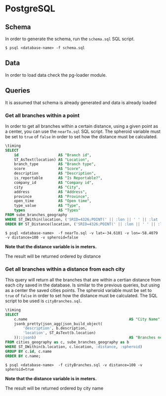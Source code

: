 # PostgreSQL 

## Schema

In order to generate the schema, run the ```schema.sql``` SQL script.

```
$ psql <database-name> -f schema.sql
```




## Data
In order to load data check the pg-loader module.




## Queries

It is assumed that schema is already generated and data is already loaded

### Get all branches within a point

In order to get all branches within a certain distance, using a given point as a center, you can use the ```nearTo.sql``` SQL script. The spheroid variable must be set to ```true``` of ```false``` in order to set how the distance must be calculated.

```sql
\timing
SELECT
    id                  AS "Branch id",
    ST_AsText(location) AS "Location",
    branch_type         AS "Branch type",
    score               AS "Score",
    description         AS "Description",
    is_reportable       AS "Is Reportable?",
    company_id          AS "Company id",
    city                AS "City",
    address             AS "Address",
    province            AS "Province",
    open_time           AS "Open time",
    type_value          AS "Type",
    types               AS "Types"
FROM sube_branches_geography
WHERE ST_DWithin(location, ('SRID=4326;POINT(' || :lon || ' ' || :lat || ')')::geography, :distance, :spheroid)
ORDER BY ST_Distance(location, ('SRID=4326;POINT(' || :lon || ' ' || :lat || ')')::geography, :spheroid);
```

```
$ psql <database-name>  -f nearTo.sql -v lat=-34.6101 -v lon=-58.4079 -v distance=100 -v spheroid=false
```

**Note that the distance variable is in meters.**

The result will be returned ordered by distance



### Get all branches within a distance from each city

This query will return all the branches that are within a certian distance from each city saved in the database. Is similar to the previous queries, but using as a center the saved cities points. The spheroid variable must be set to ```true``` of ```false``` in order to set how the distance must be calculated. The SQL script to be used is ```cityBranches.sql```.

```sql
\timing
SELECT
    c.name                                              AS "City Name",
    jsonb_pretty(json_agg(json_build_object(
        'description', b.description,
        'location', ST_AsText(b.location)
    ))::jsonb)                                          AS "Branches near"
FROM cities_geography as c, sube_branches_geography as b
WHERE ST_DWithin(b.location, c.location, :distance, :spheroid)
GROUP BY c.id, c.name
ORDER BY c.name;
```

```
$ psql <database-name>  -f cityBranches.sql -v distance=100 -v spheroid=true
```

**Note that the distance variable is in meters.**

The result will be returned ordered by city name

